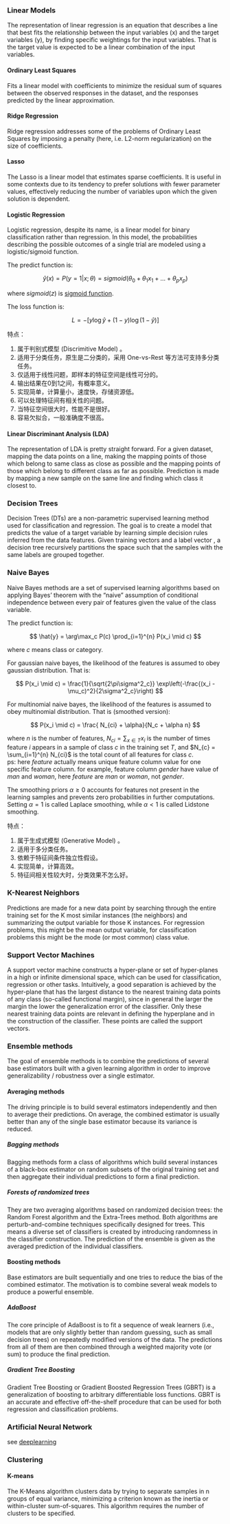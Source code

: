 ### Linear Models
The representation of linear regression is an equation that describes a line that best fits the relationship between the input variables (x) and the target variables (y), by finding specific weightings for the input variables.  That is the target value is expected to be a linear combination of the input variables.

#### Ordinary Least Squares
Fits a linear model with coefficients to minimize the residual sum of squares between the observed responses in the dataset, and the responses predicted by the linear approximation.

#### Ridge Regression
Ridge regression addresses some of the problems of Ordinary Least Squares by imposing a penalty (here, i.e. L2-norm regularization) on the size of coefficients.

#### Lasso
The Lasso is a linear model that estimates sparse coefficients. It is useful in some contexts due to its tendency to prefer solutions with fewer parameter values, effectively reducing the number of variables upon which the given solution is dependent.

#### Logistic Regression
Logistic regression, despite its name, is a linear model for binary classification rather than regression. In this model, the probabilities describing the possible outcomes of a single trial are modeled using a logistic/sigmoid function.

The predict function is:

$$
\hat y(x) = P(y=1|x;\theta ) = sigmoid(\theta_0 + \theta_1 x_1 + ... + \theta_p x_p)
$$

where $sigmoid(z)$ is [sigmoid function](../concepts/maths.md).

The loss function is:

$$
L = -[ y \log {\hat y} + (1 - y) \log(1 - \hat y) ]
$$

特点：  
1. 属于判别式模型 (Discrimitive Model) 。
2. 适用于分类任务，原生是二分类的，采用 One-vs-Rest 等方法可支持多分类任务。
3. 仅适用于线性问题，即样本的特征空间是线性可分的。
4. 输出结果在0到1之间，有概率意义。
5. 实现简单，计算量小，速度快，存储资源低。
6. 可以处理特征间有相关性的问题。
7. 当特征空间很大时，性能不是很好。
8. 容易欠拟合，一般准确度不很高。

#### Linear Discriminant Analysis (LDA)
The representation of LDA is pretty straight forward. For a given dataset, mapping the data points on a line,  making the mapping points of those which belong to same class as close as possible and the mapping points of those which belong to different class as far as possible. Prediction is made by mapping a new sample on the same line and finding which class it closest to.

### Decision Trees
Decision Trees (DTs) are a non-parametric supervised learning method used for classification and regression. The goal is to create a model that predicts the value of a target variable by learning simple decision rules inferred from the data features.
Given training vectors and a label vector , a decision tree recursively partitions the space such that the samples with the same labels are grouped together.

### Naive Bayes
Naive Bayes methods are a set of supervised learning algorithms based on applying Bayes’ theorem with the “naive” assumption of conditional independence between every pair of features given the value of the class variable.

The predict function is:

$$
\hat{y} = \arg\max_c P(c) \prod_{i=1}^{n} P(x_i \mid c)
$$

where $c$ means class or category.

For gaussian naive bayes, the likelihood of the features is assumed to obey gaussian distribution. That is:

$$
P(x_i \mid c) = \frac{1}{\sqrt{2\pi\sigma^2_c}} \exp\left(-\frac{(x_i - \mu_c)^2}{2\sigma^2_c}\right)
$$

For multinomial naive bayes, the likelihood of the features is assumed to obey multinomial distribution. That is (smoothed version):

$$
P(x_i \mid c) = \frac{ N_{ci} + \alpha}{N_c + \alpha n}
$$

where $n$ is the number of features, $N_{ci} = \sum_{x \in T} x_i$ is the number of times feature $i$ appears in a sample of class $c$ in the training set $T$, and $N_{c} = \sum_{i=1}^{n} N_{ci}$ is the total count of all features for class $c$.  
ps: here *feature* actually means unique feature column value for one specific feature column. for example, feature column *gender* have value of *man* and *woman*, here *feature* are *man* or *woman*, not *gender*.

The smoothing priors $\alpha \ge 0$ accounts for features not present in the learning samples and prevents zero probabilities in further computations. Setting $\alpha = 1$ is called Laplace smoothing, while $\alpha < 1$ is called Lidstone smoothing.

特点：  
1. 属于生成式模型 (Generative Model) 。
2. 适用于多分类任务。
3. 依赖于特征间条件独立性假设。
4. 实现简单，计算高效。
5. 特征间相关性较大时，分类效果不怎么好。


### K-Nearest Neighbors
Predictions are made for a new data point by searching through the entire training set for the K most similar instances (the neighbors) and summarizing the output variable for those K instances. For regression problems, this might be the mean output variable, for classification problems this might be the mode (or most common) class value.

### Support Vector Machines
A support vector machine constructs a hyper-plane or set of hyper-planes in a high or infinite dimensional space, which can be used for classification, regression or other tasks. Intuitively, a good separation is achieved by the hyper-plane that has the largest distance to the nearest training data points of any class (so-called functional margin), since in general the larger the margin the lower the generalization error of the classifier. Only these nearest training data points are relevant in defining the hyperplane and in the construction of the classifier. These points are called the support vectors.

### Ensemble methods
The goal of ensemble methods is to combine the predictions of several base estimators built with a given learning algorithm in order to improve generalizability / robustness over a single estimator.

#### Averaging methods
The driving principle is to build several estimators independently and then to average their predictions. On average, the combined estimator is usually better than any of the single base estimator because its variance is reduced.

##### Bagging methods
Bagging methods form a class of algorithms which build several instances of a black-box estimator on random subsets of the original training set and then aggregate their individual predictions to form a final prediction.

##### Forests of randomized trees
They are two averaging algorithms based on randomized decision trees: the Random Forest algorithm and the Extra-Trees method. Both algorithms are perturb-and-combine techniques specifically designed for trees. This means a diverse set of classifiers is created by introducing randomness in the classifier construction. The prediction of the ensemble is given as the averaged prediction of the individual classifiers.

#### Boosting methods
Base estimators are built sequentially and one tries to reduce the bias of the combined estimator. The motivation is to combine several weak models to produce a powerful ensemble.

##### AdaBoost
The core principle of AdaBoost is to fit a sequence of weak learners (i.e., models that are only slightly better than random guessing, such as small decision trees) on repeatedly modified versions of the data. The predictions from all of them are then combined through a weighted majority vote (or sum) to produce the final prediction.

##### Gradient Tree Boosting
Gradient Tree Boosting or Gradient Boosted Regression Trees (GBRT) is a generalization of boosting to arbitrary differentiable loss functions. GBRT is an accurate and effective off-the-shelf procedure that can be used for both regression and classification problems.

### Artificial Neural Network
see [deeplearning](./deeplearning.md)

### Clustering

#### K-means
The K-Means algorithm clusters data by trying to separate samples in n groups of equal variance, minimizing a criterion known as the inertia or within-cluster sum-of-squares. This algorithm requires the number of clusters to be specified.

